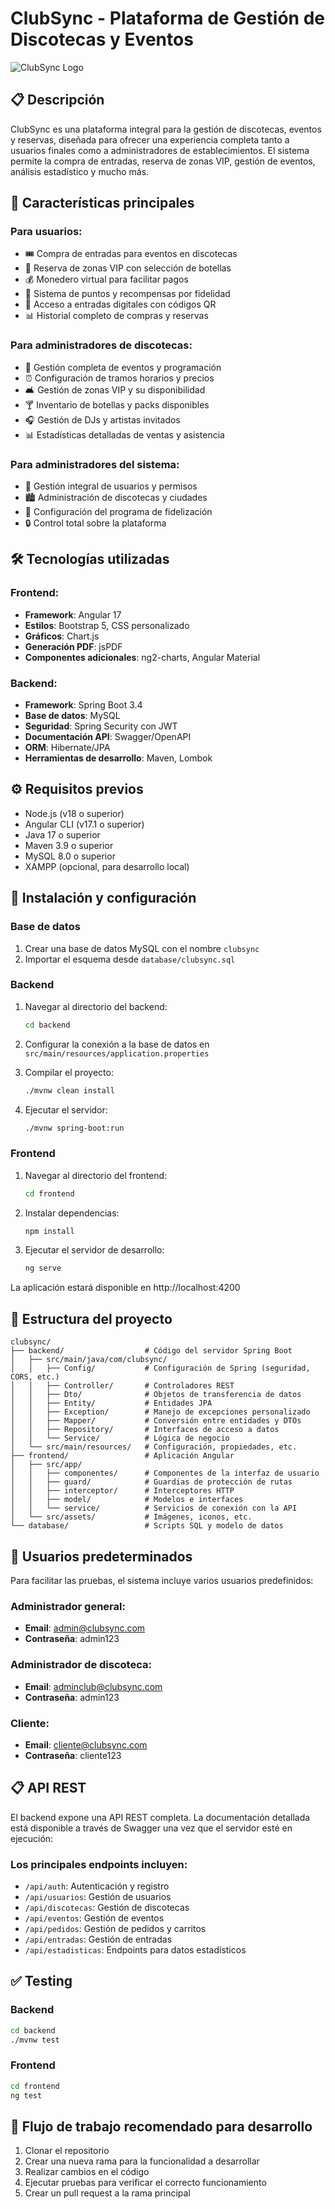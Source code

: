 # ClubSync - Plataforma de Gestión de Discotecas y Eventos

![ClubSync Logo](ruta/a/logo.png)

## 📋 Descripción

ClubSync es una plataforma integral para la gestión de discotecas, eventos y reservas, diseñada para ofrecer una experiencia completa tanto a usuarios finales como a administradores de establecimientos. El sistema permite la compra de entradas, reserva de zonas VIP, gestión de eventos, análisis estadístico y mucho más.

## 🚀 Características principales

### Para usuarios:
- 🎟️ Compra de entradas para eventos en discotecas
- 🍾 Reserva de zonas VIP con selección de botellas
- 💰 Monedero virtual para facilitar pagos
- 🎁 Sistema de puntos y recompensas por fidelidad
- 📱 Acceso a entradas digitales con códigos QR
- 📊 Historial completo de compras y reservas

### Para administradores de discotecas:
- 📅 Gestión completa de eventos y programación
- ⏰ Configuración de tramos horarios y precios
- 🛋️ Gestión de zonas VIP y su disponibilidad
- 🍸 Inventario de botellas y packs disponibles
- 🎧 Gestión de DJs y artistas invitados
- 📊 Estadísticas detalladas de ventas y asistencia

### Para administradores del sistema:
- 👥 Gestión integral de usuarios y permisos
- 🏙️ Administración de discotecas y ciudades
- 🎁 Configuración del programa de fidelización
- 🔒 Control total sobre la plataforma

## 🛠️ Tecnologías utilizadas

### Frontend:
- **Framework**: Angular 17
- **Estilos**: Bootstrap 5, CSS personalizado
- **Gráficos**: Chart.js
- **Generación PDF**: jsPDF
- **Componentes adicionales**: ng2-charts, Angular Material

### Backend:
- **Framework**: Spring Boot 3.4
- **Base de datos**: MySQL
- **Seguridad**: Spring Security con JWT
- **Documentación API**: Swagger/OpenAPI
- **ORM**: Hibernate/JPA
- **Herramientas de desarrollo**: Maven, Lombok

## ⚙️ Requisitos previos

- Node.js (v18 o superior)
- Angular CLI (v17.1 o superior)
- Java 17 o superior
- Maven 3.9 o superior
- MySQL 8.0 o superior
- XAMPP (opcional, para desarrollo local)

## 🔧 Instalación y configuración

### Base de datos
1. Crear una base de datos MySQL con el nombre `clubsync`
2. Importar el esquema desde `database/clubsync.sql`

### Backend
1. Navegar al directorio del backend:
   ```bash
   cd backend
   ```

2. Configurar la conexión a la base de datos en `src/main/resources/application.properties`

3. Compilar el proyecto:
   ```bash
   ./mvnw clean install
   ```

4. Ejecutar el servidor:
   ```bash
   ./mvnw spring-boot:run
   ```

### Frontend
1. Navegar al directorio del frontend:
   ```bash
   cd frontend
   ```

2. Instalar dependencias:
   ```bash
   npm install
   ```

3. Ejecutar el servidor de desarrollo:
   ```bash
   ng serve
   ```

La aplicación estará disponible en http://localhost:4200

## 📄 Estructura del proyecto

```
clubsync/
├── backend/                  # Código del servidor Spring Boot
│   ├── src/main/java/com/clubsync/
│   │   ├── Config/           # Configuración de Spring (seguridad, CORS, etc.)
│   │   ├── Controller/       # Controladores REST
│   │   ├── Dto/              # Objetos de transferencia de datos
│   │   ├── Entity/           # Entidades JPA
│   │   ├── Exception/        # Manejo de excepciones personalizado
│   │   ├── Mapper/           # Conversión entre entidades y DTOs
│   │   ├── Repository/       # Interfaces de acceso a datos
│   │   └── Service/          # Lógica de negocio
│   └── src/main/resources/   # Configuración, propiedades, etc.
├── frontend/                 # Aplicación Angular
│   ├── src/app/
│   │   ├── componentes/      # Componentes de la interfaz de usuario
│   │   ├── guard/            # Guardias de protección de rutas
│   │   ├── interceptor/      # Interceptores HTTP
│   │   ├── model/            # Modelos e interfaces
│   │   └── service/          # Servicios de conexión con la API
│   └── src/assets/           # Imágenes, iconos, etc.
└── database/                 # Scripts SQL y modelo de datos
```

## 🔐 Usuarios predeterminados

Para facilitar las pruebas, el sistema incluye varios usuarios predefinidos:

### Administrador general:
- **Email**: admin@clubsync.com
- **Contraseña**: admin123

### Administrador de discoteca:
- **Email**: adminclub@clubsync.com
- **Contraseña**: admin123

### Cliente:
- **Email**: cliente@clubsync.com
- **Contraseña**: cliente123

## 📋 API REST

El backend expone una API REST completa. La documentación detallada está disponible a través de Swagger una vez que el servidor esté en ejecución:

### Los principales endpoints incluyen:

- `/api/auth`: Autenticación y registro
- `/api/usuarios`: Gestión de usuarios
- `/api/discotecas`: Gestión de discotecas
- `/api/eventos`: Gestión de eventos
- `/api/pedidos`: Gestión de pedidos y carritos
- `/api/entradas`: Gestión de entradas
- `/api/estadisticas`: Endpoints para datos estadísticos

## ✅ Testing

### Backend
```bash
cd backend
./mvnw test
```

### Frontend
```bash
cd frontend
ng test
```

## 🔄 Flujo de trabajo recomendado para desarrollo

1. Clonar el repositorio
2. Crear una nueva rama para la funcionalidad a desarrollar
3. Realizar cambios en el código
4. Ejecutar pruebas para verificar el correcto funcionamiento
5. Crear un pull request a la rama principal
